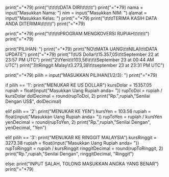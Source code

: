 print("="*79)
print("\t\t\t\tDATA DIRI\t\t\t\t")
print("="*79)
nama = input("Masukkan Nama: ")
nim = input("Masukkan NIM: ")
alamat = input("Masukkan Kelas: ")
print("="*79)
print("\t\t\tTERIMA KASIH DATA ANDA DITERIMA\t\t\t\t")
print("="*79)

print("="*79)
print("\t\t\t\tPROGRAM MENGKOVERSI RUPIAH\t\t\t\t")
print("="*79)

print("PILIHAN: ")
print("="*79)
print("NO\tMATA UANG\t\tNILAI\t\tDATA UPDATE")
print("="*79)
print("1\tUS Dollar\t15.357,05\t\tSeptember 22 at 23:57 PM UTC")
print("2\tYen\t\t103,56\t\t\tSeptember 23 at 00:44 AM UTC")
print("3\tRinggit Malay\t3.273,38\t\tseptember 23 at 23:31 PM UTC")

print("="*79)
pilih = input("MASUKKAN PILIHAN(1/2/3): ")
print("="*79)

if pilih == '1':
    print("MENUKAR KE US DOLLAR")
    kursDolar = 15357.05
    rupiah = float(input("Masukkan Uang Rupiah anda= "))
    rupToDol = rupiah / kursDolar
    dolDecimal = round(rupToDol, 2)
    print("Rp.",rupiah,"Senilai Dengan US$", dolDecimal)

elif pilih == '2':
    print("MENUKAR KE YEN")
    kursYen = 103.56
    rupiah = float(input("Masukkan Uang Rupiah anda= "))
    rupToYen = rupiah / kursYen
    yenDecimal = round(rupToYen, 2)
    print("Rp.",rupiah,"Senilai Dengan", yenDecimal, "Yen")

elif pilih == '3':
    print("MENUKAR KE RINGGIT MALAYSIA")
    kursRinggit = 3273.38
    rupiah = float(input("Masukkan Uang Rupiah anda= "))
    rupToRinggit = rupiah / kursRinggit
    ringgitDecimal = round(rupToRinggit, 2)
    print("Rp.",rupiah,"Senilai Dengan", ringgitDecimal, "Ringgit")

else:
    print("INPUT SALAH, TOLONG MASUKKAN ANGKA YANG BENAR")
print("="*79)
